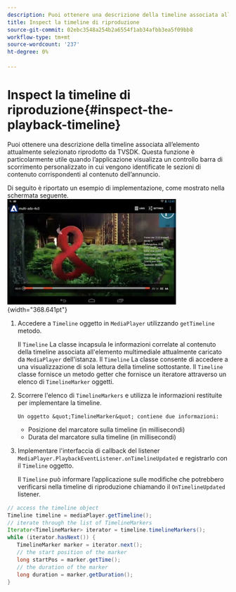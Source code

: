 ```yaml
---
description: Puoi ottenere una descrizione della timeline associata all’elemento attualmente selezionato riprodotto da TVSDK. Questa funzione è particolarmente utile quando l’applicazione visualizza un controllo barra di scorrimento personalizzato in cui vengono identificate le sezioni di contenuto corrispondenti al contenuto dell’annuncio.
title: Inspect la timeline di riproduzione
source-git-commit: 02ebc3548a254b2a6554f1ab34afbb3ea5f09bb8
workflow-type: tm+mt
source-wordcount: '237'
ht-degree: 0%

---
```


# Inspect la timeline di riproduzione{#inspect-the-playback-timeline}

Puoi ottenere una descrizione della timeline associata all’elemento attualmente selezionato riprodotto da TVSDK. Questa funzione è particolarmente utile quando l’applicazione visualizza un controllo barra di scorrimento personalizzato in cui vengono identificate le sezioni di contenuto corrispondenti al contenuto dell’annuncio.

Di seguito è riportato un esempio di implementazione, come mostrato nella schermata seguente.  ![](assets/inspect-playback.jpg){width="368.641pt"}

1. Accedere a `Timeline` oggetto in `MediaPlayer` utilizzando `getTimeline` metodo.

   Il `Timeline` La classe incapsula le informazioni correlate al contenuto della timeline associata all&#39;elemento multimediale attualmente caricato da `MediaPlayer` dell&#39;istanza. Il `Timeline` La classe consente di accedere a una visualizzazione di sola lettura della timeline sottostante. Il `Timeline` classe fornisce un metodo getter che fornisce un iteratore attraverso un elenco di `TimelineMarker` oggetti.

1. Scorrere l&#39;elenco di `TimelineMarkers` e utilizza le informazioni restituite per implementare la timeline.

       Un oggetto &quot;TimelineMarker&quot; contiene due informazioni:
   
   * Posizione del marcatore sulla timeline (in millisecondi)
   * Durata del marcatore sulla timeline (in millisecondi)

1. Implementare l&#39;interfaccia di callback del listener `MediaPlayer.PlaybackEventListener.onTimelineUpdated` e registrarlo con il `Timeline` oggetto.

   Il `Timeline` può informare l’applicazione sulle modifiche che potrebbero verificarsi nella timeline di riproduzione chiamando il `OnTimelineUpdated` listener.

```java
// access the timeline object 
Timeline timeline = mediaPlayer.getTimeline(); 
// iterate through the list of TimelineMarkers 
Iterator<TimelineMarker> iterator = timeline.timelineMarkers(); 
while (iterator.hasNext()) { 
   TimelineMarker marker = iterator.next(); 
   // the start position of the marker 
   long startPos = marker.getTime(); 
   // the duration of the marker 
   long duration = marker.getDuration(); 
}
```
